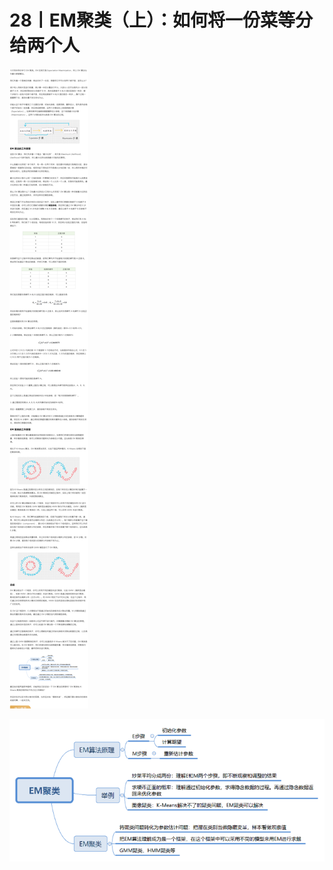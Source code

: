# 28丨EM聚类（上）：如何将一份菜等分给两个人

![image-20210527155255777](img/28EM聚类（上）：如何将一份菜等分给两个人/image-20210527155255777.png)

![img](img/28EM聚类（上）：如何将一份菜等分给两个人/d839e80d911add15add41163fa03ee80.png)

